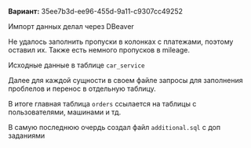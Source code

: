 **Вариант:** 35ee7b3d-ee96-455d-9a11-c9307cc49252

Импорт данных делал через DBeaver

Не удалось заполнить пропуски в колонках с платежами, поэтому оставил их. Также есть немного пропусков в mileage.

Исходные данные в таблице `car_service`

Далее для каждой сущности в своем файле запросы для заполнения проблелов и перенос в отдельную таблицу.

В итоге главная таблица `orders` ссылается на таблицы с пользователями, машинами и тд.

В самую последнюю очердь создал файл `additional.sql` с доп заданиями 